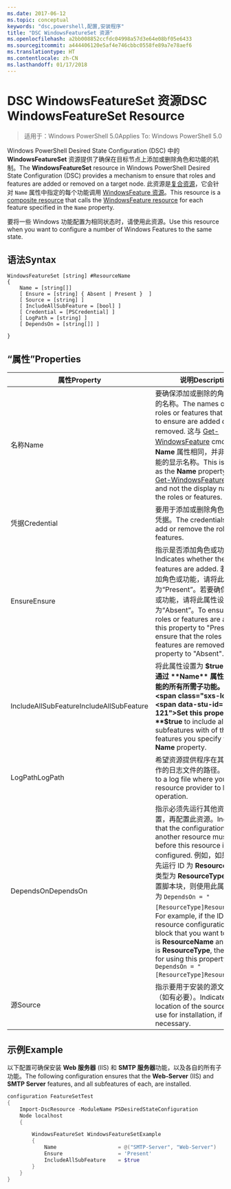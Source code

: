 ```yaml
---
ms.date: 2017-06-12
ms.topic: conceptual
keywords: "dsc,powershell,配置,安装程序"
title: "DSC WindowsFeatureSet 资源"
ms.openlocfilehash: a2bb008852ccfdc04998a57d3e64e08bf05e6433
ms.sourcegitcommit: a444406120e5af4e746cbbc0558fe89a7e78aef6
ms.translationtype: HT
ms.contentlocale: zh-CN
ms.lasthandoff: 01/17/2018
---
```

# <a name="dsc-windowsfeatureset-resource"></a><span data-ttu-id="138bf-103">DSC WindowsFeatureSet 资源</span><span class="sxs-lookup"><span data-stu-id="138bf-103">DSC WindowsFeatureSet Resource</span></span>

> <span data-ttu-id="138bf-104">适用于：Windows PowerShell 5.0</span><span class="sxs-lookup"><span data-stu-id="138bf-104">Applies To: Windows PowerShell 5.0</span></span>

<span data-ttu-id="138bf-105">Windows PowerShell Desired State Configuration (DSC) 中的 **WindowsFeatureSet** 资源提供了确保在目标节点上添加或删除角色和功能的机制。</span><span class="sxs-lookup"><span data-stu-id="138bf-105">The **WindowsFeatureSet** resource in Windows PowerShell Desired State Configuration (DSC) provides a mechanism to ensure that roles and features are added or removed on a target node.</span></span>
<span data-ttu-id="138bf-106">此资源是[复合资源](authoringResourceComposite.md)，它会针对 `Name` 属性中指定的每个功能调用 [WindowsFeature 资源](windowsfeatureResource.md)。</span><span class="sxs-lookup"><span data-stu-id="138bf-106">This resource is a [composite resource](authoringResourceComposite.md) that calls the [WindowsFeature resource](windowsfeatureResource.md) for each feature specified in the `Name` property.</span></span>

<span data-ttu-id="138bf-107">要将一些 Windows 功能配置为相同状态时，请使用此资源。</span><span class="sxs-lookup"><span data-stu-id="138bf-107">Use this resource when you want to configure a number of Windows Features to the same state.</span></span>

## <a name="syntax"></a><span data-ttu-id="138bf-108">语法</span><span class="sxs-lookup"><span data-stu-id="138bf-108">Syntax</span></span>

```
WindowsFeatureSet [string] #ResourceName
{
    Name = [string[]] 
    [ Ensure = [string] { Absent | Present }  ]
    [ Source = [string] ]
    [ IncludeAllSubFeature = [bool] ]
    [ Credential = [PSCredential] ]
    [ LogPath = [string] ]
    [ DependsOn = [string[]] ]
    
}
```

## <a name="properties"></a><span data-ttu-id="138bf-109">“属性”</span><span class="sxs-lookup"><span data-stu-id="138bf-109">Properties</span></span>

|  <span data-ttu-id="138bf-110">属性</span><span class="sxs-lookup"><span data-stu-id="138bf-110">Property</span></span>  |  <span data-ttu-id="138bf-111">说明</span><span class="sxs-lookup"><span data-stu-id="138bf-111">Description</span></span>   | 
|---|---| 
| <span data-ttu-id="138bf-112">名称</span><span class="sxs-lookup"><span data-stu-id="138bf-112">Name</span></span>| <span data-ttu-id="138bf-113">要确保添加或删除的角色或功能的名称。</span><span class="sxs-lookup"><span data-stu-id="138bf-113">The names of the roles or features that you want to ensure are added or removed.</span></span> <span data-ttu-id="138bf-114">这与 [Get-WindowsFeature](https://technet.microsoft.com/en-us/library/jj205469.aspx) cmdlet 的 **Name** 属性相同，并非角色或功能的显示名称。</span><span class="sxs-lookup"><span data-stu-id="138bf-114">This is the same as the **Name** property of the [Get-WindowsFeature](https://technet.microsoft.com/en-us/library/jj205469.aspx) cmdlet, and not the display name of the roles or features.</span></span>| 
| <span data-ttu-id="138bf-115">凭据</span><span class="sxs-lookup"><span data-stu-id="138bf-115">Credential</span></span>| <span data-ttu-id="138bf-116">要用于添加或删除角色或功能的凭据。</span><span class="sxs-lookup"><span data-stu-id="138bf-116">The credentials to use to add or remove the roles or features.</span></span>| 
| <span data-ttu-id="138bf-117">Ensure</span><span class="sxs-lookup"><span data-stu-id="138bf-117">Ensure</span></span>| <span data-ttu-id="138bf-118">指示是否添加角色或功能。</span><span class="sxs-lookup"><span data-stu-id="138bf-118">Indicates whether the roles or features are added.</span></span> <span data-ttu-id="138bf-119">若要确保添加角色或功能，请将此属性设置为“Present”。若要确保删除角色或功能，请将此属性设为“Absent”。</span><span class="sxs-lookup"><span data-stu-id="138bf-119">To ensure that the roles or features are added, set this property to "Present" To ensure that the roles or features are removed, set the property to "Absent".</span></span>| 
| <span data-ttu-id="138bf-120">IncludeAllSubFeature</span><span class="sxs-lookup"><span data-stu-id="138bf-120">IncludeAllSubFeature</span></span>| <span data-ttu-id="138bf-121">将此属性设置为 **$true** 可包括通过 **Name** 属性指定的功能的所有所需子功能。</span><span class="sxs-lookup"><span data-stu-id="138bf-121">Set this property to **$true** to include all required subfeatures with of the features you specify with the **Name** property.</span></span>| 
| <span data-ttu-id="138bf-122">LogPath</span><span class="sxs-lookup"><span data-stu-id="138bf-122">LogPath</span></span>| <span data-ttu-id="138bf-123">希望资源提供程序在其中记录操作的日志文件的路径。</span><span class="sxs-lookup"><span data-stu-id="138bf-123">The path to a log file where you want the resource provider to log the operation.</span></span>| 
| <span data-ttu-id="138bf-124">DependsOn</span><span class="sxs-lookup"><span data-stu-id="138bf-124">DependsOn</span></span>| <span data-ttu-id="138bf-125">指示必须先运行其他资源的配置，再配置此资源。</span><span class="sxs-lookup"><span data-stu-id="138bf-125">Indicates that the configuration of another resource must run before this resource is configured.</span></span> <span data-ttu-id="138bf-126">例如，如果你想要首先运行 ID 为 __ResourceName__、类型为 __ResourceType__ 的资源配置脚本块，则使用此属性的语法为 `DependsOn = "[ResourceType]ResourceName"`。</span><span class="sxs-lookup"><span data-stu-id="138bf-126">For example, if the ID of the resource configuration script block that you want to run first is __ResourceName__ and its type is __ResourceType__, the syntax for using this property is `DependsOn = "[ResourceType]ResourceName"`.</span></span>| 
| <span data-ttu-id="138bf-127">源</span><span class="sxs-lookup"><span data-stu-id="138bf-127">Source</span></span>| <span data-ttu-id="138bf-128">指示要用于安装的源文件的位置（如有必要）。</span><span class="sxs-lookup"><span data-stu-id="138bf-128">Indicates the location of the source file to use for installation, if necessary.</span></span>| 

## <a name="example"></a><span data-ttu-id="138bf-129">示例</span><span class="sxs-lookup"><span data-stu-id="138bf-129">Example</span></span>

<span data-ttu-id="138bf-130">以下配置可确保安装 **Web 服务器** (IIS) 和 **SMTP 服务器**功能，以及各自的所有子功能。</span><span class="sxs-lookup"><span data-stu-id="138bf-130">The following configuration ensures that the **Web-Server** (IIS) and **SMTP Server** features, and all subfeatures of each, are installed.</span></span>

```powershell
configuration FeatureSetTest
{
    Import-DscResource -ModuleName PSDesiredStateConfiguration
    Node localhost
    {

        WindowsFeatureSet WindowsFeatureSetExample
        {
            Name                    = @("SMTP-Server", "Web-Server")
            Ensure                  = 'Present'
            IncludeAllSubFeature    = $true
        } 
    }
}
```

